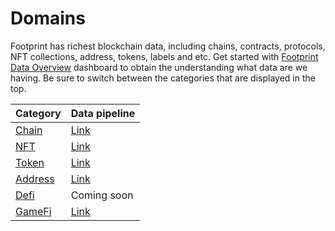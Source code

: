 # Domains

Footprint has richest blockchain data, including chains, contracts, protocols, NFT collections, address, tokens, labels and etc. Get started with [Footprint Data Overview](https://www.footprint.network/@Footprint/Footprint-Data-Overview) dashboard to obtain the understanding what data are we having. Be sure to switch between the categories that are displayed in the top.

| Category                                                                   | Data pipeline                                                                                                                                                                                                                                                                                                                                                                                                                                                                                                                                                                                                                                                                                                                                                                                                                                                                                                                                                                                                                                                                                                                                                                                                                                                                                                                                                                                                                                                                                                                                                                                                                                                                                                                                    |
| -------------------------------------------------------------------------- | ------------------------------------------------------------------------------------------------------------------------------------------------------------------------------------------------------------------------------------------------------------------------------------------------------------------------------------------------------------------------------------------------------------------------------------------------------------------------------------------------------------------------------------------------------------------------------------------------------------------------------------------------------------------------------------------------------------------------------------------------------------------------------------------------------------------------------------------------------------------------------------------------------------------------------------------------------------------------------------------------------------------------------------------------------------------------------------------------------------------------------------------------------------------------------------------------------------------------------------------------------------------------------------------------------------------------------------------------------------------------------------------------------------------------------------------------------------------------------------------------------------------------------------------------------------------------------------------------------------------------------------------------------------------------------------------------------------------------------------------------ |
| [Chain](https://www.footprint.network/@Footprint/Footprint-Chain-Data)     | [Link](https://www.plantuml.com/plantuml/svg/DCtFIiD0483nUvvYg-TaZueW5XF\_52A8jASAPRAPD36xCs5sbaNxyhQ7ViVlybj71T4KVB7gSPW8JRjvUzy-jxkNOZMHywd79DwCgajyi5OWLyT9nzIbYEAO54ahny4s0ZC65lk5VICOO\_dfWNJtqTe0KL5ir5-FrNB1YWNS34SqdJ3zeRbjxkgwlZUdmfpZxWUTcflz\_ihcdAk1MHUPpXoXPfRPhb-loswXyrXkQE2oWJXs3D8\_wMKU208-eeuecC911IY2quafccywkH7-kp6V7JTX88pVUGhKdbVQTDjhrLFVOcKvng5MZ8smIRggykx5EnME6Gz5qKAqVqx-lZ61dpt366KkYVpy\_AdahXmUDP73lS7VNbjnP5urSg3NjAF-Q\_ZbIL0Y7JhRC5vLWSueUekaJWgfMiy2teuBZmAKQNi\_ZavSzn9DhhbZlPFLQ0HXW2KWz5AiZzeUfG641zabj1Cd0Puwyym9p5UBTXj\_k8bK1SoRiTEslWOMXf5I62v6O\_fcBxlbl0X3cKh-7XrjwuaofLLnpw-0jag0Tm5n7NoljBGoHzX7iDrPnPL-AMSy83iN4M5RCoXUpkyLkDGanhqqUwj7yJeLry9XbQcbEDeC3kmX77G4ZIDCOZ1BLMyBQIrAavB3Jaybbe19nlX\_6ZfL6-xxJj8vIEIgitqduhHAEgyC3-auQeqoFiOBhcM-NbtYAzSfVP9T-Vddj\_1V\_baDhBEQ6yw6Ai5QQpNZGjZUU5TI1a0cxOWQPDXEgMXuWt8JfjER4M-\_TJTSU32Sa5aLY82tSKtQj1E3cyDTMCvO-E9BaU1ae\_DlQRz0D60rT--dvmAygNSRuVd6uWrfBynVg9X2DLp7ADw4Ki0wVfv8n5h6f0FjlgtVgmB-k-l-TkdmIpfyIeTVLqwNlcBmaa7vGZgm1BHFByZz4mJdmbRd6OBoB69itboJxbw0GBoX3479GKiLxxFjv3z4Uwwv4LFREa\_uti9aqiHJLpsbu5Q8QeEsQ87YMk6Ls2PFu05BB065ZB4SmxRdKU8ftPctJ0m11stFPKwCJugi3Ue0yTcDFc4y4eGVKyPHpZKPE-8Yk\_n5Td2H3LwKNhO6LN3AW9KZRNBrbYxLnsWZB-4yFlEvwU7XEz8AydiC4OyFZLHaBYfxC2WodsZdO-DgNWL64QAqhQCR1WN-pZBuLEz5X1Enk7pIiRa25ABH9QWxmDCBwki65O\_X0dGgnGe4UIuwk\_Pay0zfghxHVm40)                                                                                                                                                                                                                                                                                                                                                                         |
| [NFT](https://www.footprint.network/@Footprint/Footprint-NFT-Data)         | [Link](http://www.plantuml.com/plantuml/svg/nLXVRzis47\_Nfs1ReDYMEKOs11q2T0kID5k131ZMvAaj25ewoPmfKYDFTZp3ttqILViaXO8MP4wLb-Xtn-FzlvFF7GgBPQwY5mcaKWExUV\_hRxSNDtVleXTInwfCeBIApH4BTpQTMh4wpYJEordfmCP68sWyZaq-lR9Y0RcnqpyXkRBWtEGF9JJU\_NuppOL3i5E7QmN7HNrPL8Xu8J9WCslqFy1UNRsvlBpyYMqYLZrczXV4o5v-\_BYxThLQ7QV6O65bTPq6N1cxc9vVxw3fhPWfcBpNgPbS2JUV6M6JNx06kHOvl0MSWuKovsWMe3bQeLqArh5FUXFFXTJRFkNpvvTCEEQ9VLgq9GkSL4kmxDNrQVrtE0jgNriH8vSL2-kyxLJjS3IQ-CVRi7yhh44J6yMTAhCTIeT5ajJHyuJjeOpHAVBOA0KnIgCRXJ\_fFagcXVWt8nOH\_n3kTGaOkik8JIxi0h1G8eRgRUSYVspBOOar1yRpwb\_GkFMQvWla7eIaWOEImSOd9wUdNiRjbwowg4zv6RiyuxCQUgIO3r9d2hfodCU-23fuYO6Dt\_nmCbnfn31SS05wEwCzA9eWpYjbzeIPCl62eyp1eSYB7gxBV0Ps3ogJSQaJk2Uv\_aegWUP9hSaVW6WUG38vOmwjr9Hi8ZUbHcx5YhWqWjL2jQxUFajGVAeCHuKuXiCI5F7r0cCAi0ADVPP8aRnr0GSEMsDknHi3Fysbva8f5WARw0H90xebiyJ4xbYQQJF7ftkj6WKePUgcQmhG3WJVjzXMI-IjOBlNBfv3BkhE\_defOVMsiSQXBMCiBL2YURdjrjhqqz4hTfd8HXchV3pu-EfUI417rJxyz4991C9ZQyUxFJJ--ZD\_T7HwUtogoMGFjgCmAF6xDbTNfbUVcvG7fI-5Ak6CVNFtuUhRBiZZqbhGyNfNoj-p159HgYhM5VVBNcNtNlUdX\_1XMsRb6km3r85I0TYQjL2uvfO2Hs17CuAzURJTA86fiJbF0RoO8CMHi12nA\_88hKY0rutih3979mgcpOvm-BgXkT5veuhfhjbHTwkTJ7uEh5XHQ6FolCDZAmfkHsE7ec6QFzhLdxuICgEIwXlX-jtbnOziyqnhjH883hb3WOuDqyZtmwVP9Z3nkWV8Rfu8gTRDIUfuHllkzOIsHArYRbG2Da3fjDi0EPSQntXcfTLZF3jRmtneK2Zkog9Gwu3VEhEluyEsvzZ\_wRgZq5SF4GAzVh1X7\_L7Tz25wt1uV9SCKuG25tRdqgYoTOsIVvSoaVsccejxlm4H8fPP3ycb9gHb9ey5JTfK6ME9hGxUGGis7FqmYSero43L-lJSUVo7z7YPFZv1A3xXwdh-3Z2Uh-4syOnv7KxYhvF3uK7JWTbugnjFnV4q3gThUAbLHcVWq6SmHzbYR\_R34ANMssUFj4ZxV24SShFItQI-7mqW1JcSUoIjSMMFsTz88vaqtVgjAeeUR57L-ZB-QHK5VmzbJpqx-ADF5FmIdbYPpV4\_tJd6qLdRw5ZW1ySHHOaolXVI6z57Loawrb5zT9cWisCNa2PX6SDNFKBA6HDPPY4J24merTO\_6XCwlA16OPyIJyX\_OQxgEGUTbBdw5m00) |
| [Token](https://www.footprint.network/@Footprint/Footprint-Token-Data)     | [Link](http://www.plantuml.com/plantuml/svg/lLPjRoCr4Fw-lyBNa\_ZMHk958AJ2wTeh81K98UxJSR9cxKdMhDTUx77Q4FKtyAFuOsmslJZT337b8j9-sSSpdiUFnu\_zAX84IfsjNcYS6uVYzeVlll\_bzUtRDzKBuvHD6bEmeY7guzUpMO2xYuMX9jKfOb3U4JgwKBwRNGTeiVDXzZFgwu0ndlzamT7R7szd7KJ2C8kqidZHRufLFQWM5YZguDqVA5vUVtbrTVMLM5TY-FdwDrGaL0F6MUDQIRv59\_jW54eDngwsSMEi6n32tVSs5BJUKDYXurIJcBZgQcztu3ZxNt-EtmzFQ7ZZ5gXQ\_mmQOvBSPXbz8dA7rCxUlVkmCRhMNiKBusVRxPdTU4z3cgDl2MgBbn1gGo5rZwkW02xECSHFecgmWyifl3HuTpccoZZaAKe1nQzEh4Uw3zDfthy\_4mBYTZ7JGLOdPktpuBi3USWp4AVZ4cpACu\_5GP4PIZOGcqVr7ghSVD7O9GRnykQBpPzO\_rTfjtICc\_kTc1bXTSpZ6zqWxW7hQIVOjE3bucNW6qYZCXtO7DK7Jrvv-tH-wnV-iCqoEOdtXC61bHtqlN6BPx05Qo1A9Ypw5BZkrdZ\_VvryhdpiKHcmyicykNon9\_UZ9ArwfiJfLrVQ-RnSdil8GaO2YbAr8lFHiFh7fKyg9cT-JpZbuQ0hs6DcDluQisWUjVdqysQlHUyOb09eunPowUqJN9cWaWKQnaHCVM\_pAkQWiFQ-bTQq63ESxA20DZOHQhdnb27RPv4x22sILD0pa0pWsenl4FAIbbQ6pInx6VToGeSyWUN1qTYazQf5pLm2l2FlR-NPr9cPe9995phHfQx68FrSxXbl7eRE9qSom5tMm0m0WzSfE0xF5HpUVQYF78DDyILEGifdMngdZGBouIErUExAx71UZ3Qq6j5\_lyDP1sQ7cQ1Jx32l\_t2h3l\_itNz-\_as9LtNafJUa7s3Lv4bMZ6Tl4ZQoH5KCMQM3LB7TDIIMkewj\_X69PQgxfz32MpqyX6xUNBt-JAoPUw7W4yoRWdaObA\_XWd4p3fq7UNikc-snE-IXEjHY5FL4pidhmml9MspP\_qf7-AGklOMuT2xrq0BpCps\_EeT6FkZ2oJ2\_CTMHbwlWPvqw0X\_6FfROoD89F4A-TEgFf5QlqEdKsRy1)                                                                                                                                                                                                                                                                                                                                                                                                                                                                  |
| [Address](https://www.footprint.network/@Footprint/Footprint-Address-Data) | [Link](http://www.plantuml.com/plantuml/svg/vLVVQzim47xtN-6ciBV6ISPO6NGhJTjjqC4OwrDNZ2nT4Yso5AHpVopaVvzZPqvoSMgr60PRykJFtvrqzzsTv5E7p6AMgk10m4Xg2Ay-V\_pq\_Upg-Y8ua9ghJ41cLJX1dBbtKMJPVNSiSP8bcGFBZKRGsEKcZSujcq9gRFGDnBa5vuw-AgRn-ijLb3A7O2E7Zmgwi-LYmOpnAHj3c5YZVq5uUFvsE1mUX\_CWp7yc-GaSGpvXKYkffp6QAUXuPYM7M32f7ajUmTKvWb0zbrGcn78B5Lgu8Xptc2P6LM3XlNXQR6t2I3q6FZNFs4HX59TMKhIxjSszTMvk\_kWY4c6uwqeJbUf4byPWRgVn0x94mGcpYKIRfQimq3BjHc3TAySdaB8J2jz9k3yfJ6ENst7CB8G\_T3WlzhkWRcvlEs78N1aDVRbELA8Cp-MKAJXawOpWonmIQCBSf88AXuoZDBfuGRWwInEm5JYo9jt9DXeArSjIBuG0BbEcrYoMcanZRDazWQh7EwOoMfsRUYwgLd1ItO4D3o\_VBF\_X\_CLIbuj8FJALk1LIh-lw\_L97vZQ0ESs8oiQaTjj8vCmQDDoeRVzW-Q1NGQIrAfnqXO27lpamLfvYDmCkcIgtCdzMogIBopvQ1hkxGll1-GXK7srdUnuaJ37DmPNxYXqoT77\_k2SwP3ZiP-uFnYSCoZ4PnZLDAdKTkjhJ5bOEbTYCujncOm2v6eR9i85I\_zgp6sW34kre63Kvs8tVNz4SrUDLmTMhILd\_cPABm2UDnQaqw0twSNyGz\_hxCqc8BIQJv8TWxLTbUSnLvzpOA96VSfSNmxFNuRnkT9Rs6uEXhU29XYrK0IqbaipcKYLrtKAogNOlcmdqja83Mzzh5e6NXcL1SwFHCevjAKgNtt-ujBTY-yFatwkXfihmKCFd2bCkiWYU-5GyEdg\_WmNagwwHB-31arbx\_SkPMz47-ykKKYk7r553WmMUlASy1klFW2TfjHzzkKNZ3I5ePEppGc-DWHUhKgoEqI1AEz6JKtqxmruMFYJlhD7bFKre6-nFpYbeaQNgDm00)                                                                                                                                                                                                                                                                                                                                                                                                                                                                                                                                                                             |
| [Defi](https://www.footprint.network/@Footprint/Footprint-DeFi-Data)       | Coming soon                                                                                                                                                                                                                                                                                                                                                                                                                                                                                                                                                                                                                                                                                                                                                                                                                                                                                                                                                                                                                                                                                                                                                                                                                                                                                                                                                                                                                                                                                                                                                                                                                                                                                                                                      |
| [GameFi](https://www.footprint.network/@Footprint/Footprint-GameFi-Data)   | [Link](http://www.plantuml.com/plantuml/svg/nLTVRzms37\_tft1RO4zBRbsmjXYGhMZIR0CoO1ZMfwuGQ4ddqo9BdaJVBGlotNS-mw7jOwpCmr3d9Vc95CcV-8Tv6n42DfNDdYczDaxdrp\_zyEDlxwu\_lC-U6ITjetGJRBv1hEEtgrM0tMbfSDCKJTH1UeVQuQdqrUeom8skV5ZzgjLbq36U\_6B1uOUVhrSLHDHX5V7MwjEwDPRL86-Wr7aHlFjRvoykNrzSNBp9xx9y\_\_dY3oqnV\_xnOszM5ShBU6hygZE-kl8Uws0SVezGM7qEeJ0OcafW01T1el4kVX7bHbTmFiAsHk\_E3qeYxZKaDa7dlxixkG7ZxaVwdpuzpo7cXvFHGUTc-nNMonk1fj8HeQedk0BK3z06ucPopa2kgGeT7i1ry9K0fLf27q3qHz0MR4EcIeZ3tyMUATcTtcVt6R4VZTtgaB-u-gRzsRE\_bFus4G985CQjVK\_x66Hv7udqT0ynOlhm2lHNBpGbeWuUlVHMHDkKNSYBe-hl6aOr0TceI8IY8eoFYdD-YZgez36AjpMXrfV-FqRT5hOmJXa9w8CmfVD1YqhZngjun4AwjcRlwzYPbo6sEa0ODK68cN7OvHvUcmFbOllrtJ5tHgLPfXTXNuquvuqhCFPMH0GS1ABWbZVCcpZmGpa-u9p0hRVDGBy02qxEa09A4UF\_nhFefG4hMljRWmDfNpSM0a4Fej6K3Yovxs-q4njlLHyKw-28Ub51NHjNagFZum2xfxU0ljUpIKmjdpzFr6uYVnBTQmVMQe8JKuQf1\_oBXifWBdGSt6V7e-pavBkPOBDHCqx8zkXJP6SBVbwNnbVfhTeFhwlt5-\_EyhkP5EABq3iQq8jwyRBod6JZatnSvfKpVpPQZ9rpUZT1q2FO2QPUTlNTQHFyceVFlkBnbsyUEJXxzPY6w1qS6YMCB0v1CiU9lYAKuP\_BiVyzNz8latQozupyuEsndl4TYEy\_VFUXtdCqYR\_Ck6P4hIWTM\_jWlHTFVG1o-ZEiY7qsTxQMh4dyJVs2n9-ck5d01PC6YMJk\_cCHVYtOncVYy37vzPK6r7XZsm-2cKxU2m-Wb0Ap-YHKvfQHX2e7fbNuPaJgytejSIcXwVnF6SqI5PguOu7nOS8mcq12FMriKaNf0DEgn3mlzrOxrLJs7m00)                                                                                                                                                                                                                                                                                                                                                                                                                                                                          |
